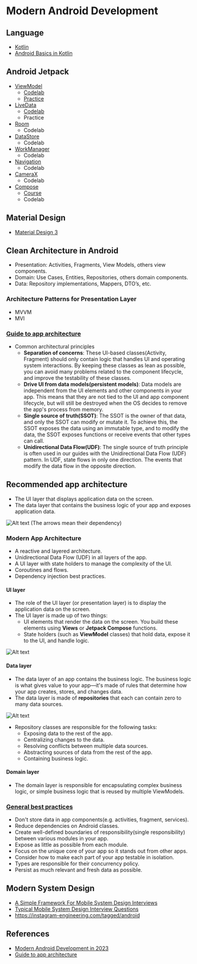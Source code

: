 # Modern Android Development

## Language
* [Kotlin](https://kotlinlang.org/docs/home.html)
* [Android Basics in Kotlin](https://developer.android.com/courses/android-basics-kotlin/course)


## Android Jetpack
* [ViewModel](https://developer.android.com/topic/libraries/architecture/viewmodel)
  * [Codelab](https://developer.android.com/codelabs/basic-android-kotlin-training-viewmodel#0)
  * [Practice](https://github.com/booknara/android-playground/tree/main/viewmodel-codelabs)
* [LiveData](https://developer.android.com/topic/libraries/architecture/livedata)
  * [Codelab](https://developer.android.com/codelabs/basic-android-kotlin-training-livedata#0)
  * Practice
* [Room](https://developer.android.com/training/data-storage/room)
  * Codelab
* [DataStore](https://developer.android.com/topic/libraries/architecture/datastore)
  * Codelab
* [WorkManager](https://developer.android.com/topic/libraries/architecture/workmanager)
  * Codelab
* [Navigation](https://developer.android.com/guide/navigation)
  * Codelab
* [CameraX](https://developer.android.com/training/camerax)
  * Codelab
* [Compose](https://medium.com/@devjorgecastro/modern-android-app-development-in-2023-ff445d3652b4#af4e)
  * [Course](https://developer.android.com/courses/jetpack-compose/course)
  * Codelab


## Material Design
* [Material Design 3](https://m3.material.io/)

## Clean Architecture in Android
* Presentation: Activities, Fragments, View Models, others view components.
* Domain: Use Cases, Entities, Repositories, others domain components.
* Data: Repository implementations, Mappers, DTO’s, etc.

### Architecture Patterns for Presentation Layer
* MVVM
* MVI

### [Guide to app architecture](https://developer.android.com/topic/architecture)
* Common architectural principles
  * __Separation of concerns__: These UI-based classes(Activity, Fragment) should only contain logic that handles UI and operating system interactions. By keeping these classes as lean as possible, you can avoid many problems related to the component lifecycle, and improve the testability of these classes.
  * __Drive UI from data models(persistent models)__: Data models are independent from the UI elements and other components in your app. This means that they are not tied to the UI and app component lifecycle, but will still be destroyed when the OS decides to remove the app's process from memory.
  * __Single source of truth(SSOT)__: The SSOT is the owner of that data, and only the SSOT can modify or mutate it. To achieve this, the SSOT exposes the data using an immutable type, and to modify the data, the SSOT exposes functions or receive events that other types can call.
  * __Unidirectional Data Flow(UDF)__: The single source of truth principle is often used in our guides with the Unidirectional Data Flow (UDF) pattern. In UDF, state flows in only one direction. The events that modify the data flow in the opposite direction.

## Recommended app architecture
  * The UI layer that displays application data on the screen.
  * The data layer that contains the business logic of your app and exposes application data.

![Alt text](https://developer.android.com/static/topic/libraries/architecture/images/mad-arch-overview.png)
(The arrows mean their dependency)

### Modern App Architecture
* A reactive and layered architecture.
* Unidirectional Data Flow (UDF) in all layers of the app.
* A UI layer with state holders to manage the complexity of the UI.
* Coroutines and flows.
* Dependency injection best practices.

#### UI layer
* The role of the UI layer (or presentation layer) is to display the application data on the screen.
* The UI layer is made up of two things:
  * UI elements that render the data on the screen. You build these elements using __Views__ or __Jetpack Compose__ functions.
  * State holders (such as __ViewModel__ classes) that hold data, expose it to the UI, and handle logic.

![Alt text](https://developer.android.com/static/topic/libraries/architecture/images/mad-arch-overview-ui.png)

#### Data layer
* The data layer of an app contains the business logic. The business logic is what gives value to your app—it's made of rules that determine how your app creates, stores, and changes data.
* The data layer is made of __repositories__ that each can contain zero to many data sources.

![Alt text](https://developer.android.com/static/topic/libraries/architecture/images/mad-arch-overview-data.png)

* Repository classes are responsible for the following tasks:
  * Exposing data to the rest of the app.
  * Centralizing changes to the data.
  * Resolving conflicts between multiple data sources.
  * Abstracting sources of data from the rest of the app.
  * Containing business logic.

#### Domain layer
* The domain layer is responsible for encapsulating complex business logic, or simple business logic that is reused by multiple ViewModels.

### [General best practices](https://developer.android.com/topic/architecture#best-practices)
* Don't store data in app components(e.g. activities, fragment, services).
* Reduce dependencies on Android classes.
* Create well-defined boundaries of responsibility(single responsibility) between various modules in your app.
* Expose as little as possible from each module.
* Focus on the unique core of your app so it stands out from other apps.
* Consider how to make each part of your app testable in isolation.
* Types are responsible for their concurrency policy.
* Persist as much relevant and fresh data as possible.



## Modern System Design
* [A Simple Framework For Mobile System Design Interviews](https://github.com/weeeBox/mobile-system-design)
* [Typical Mobile System Design Interview Questions](https://github.com/weeeBox/mobile-system-design/tree/master/exercises)
* https://instagram-engineering.com/tagged/android



## References
* [Modern Android Development in 2023](https://devjorgecastro.medium.com/modern-android-app-development-in-2023-ff445d3652b4)
* [Guide to app architecture](https://developer.android.com/topic/architecture)
